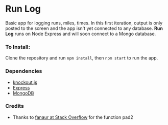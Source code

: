 # Run Log
Basic app for logging runs, miles, times. In this first iteration, output is only posted to the screen and the app isn't yet connected to any database. **Run Log** runs on Node Express and will soon connect to a Mongo database.


### To Install:

Clone the repository and run `npm install`, then `npm start` to run the app.

### Dependencies

- [knockout.js](http://knockoutjs.com/)
- [Express](https://expressjs.com/)
- [MongoDB](https://www.mongodb.com/)

### Credits

- Thanks to [fanaur at Stack Overflow](http://stackoverflow.com/questions/8043026/javascript-format-number-to-have-2-digit) for the function pad2

